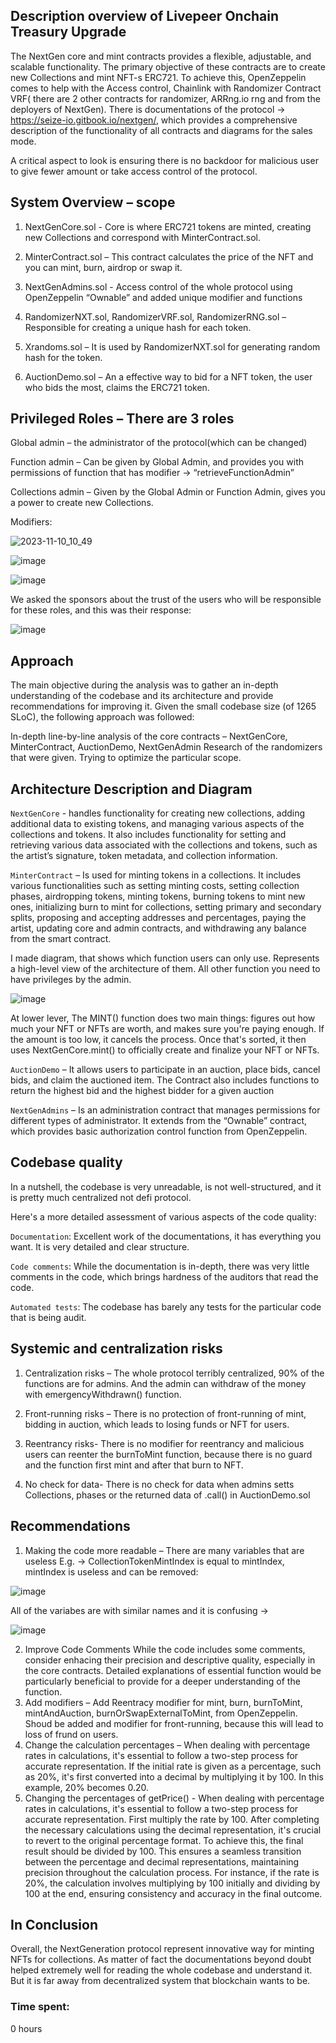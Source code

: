 ## Description overview of Livepeer Onchain Treasury Upgrade
The NextGen core and mint contracts provides a flexible, adjustable, and scalable functionality. The primary objective of these contracts are to create new Collections and mint NFT-s ERC721.
To achieve this, OpenZeppelin comes to help with the Access control, Chainlink with  Randomizer Contract VRF( there are 2 other contracts for randomizer, ARRng.io rng and from the deployers of NextGen). There is documentations of the protocol -> https://seize-io.gitbook.io/nextgen/, which provides a comprehensive description of the functionality of all contracts and diagrams for the sales mode.

A critical aspect to look is ensuring there is no backdoor for malicious user to give fewer amount or take access control of the protocol.

##	System Overview – scope
1. NextGenCore.sol - Core is where ERC721 tokens are minted, creating new Collections and correspond with MinterContract.sol.

2. MinterContract.sol – This contract calculates the price of the NFT and you can mint, burn, airdrop or swap it.

3. NextGenAdmins.sol -  Access control of the whole protocol using OpenZeppelin “Ownable” and added unique modifier and functions

4. RandomizerNXT.sol, RandomizerVRF.sol, RandomizerRNG.sol – Responsible for creating a unique hash for each token.
 
5. Xrandoms.sol – It is used by RandomizerNXT.sol for generating random hash for the token.

6. AuctionDemo.sol – An a effective way to bid for a NFT token, the user who bids the most, claims the ERC721 token.

## Privileged Roles – There are 3 roles 
Global admin – the administrator of the protocol(which can be changed)

Function admin – Can be given by Global Admin, and provides you with permissions of function that has modifier -> “retrieveFunctionAdmin”

Collections admin – Given by the Global Admin or Function Admin, gives you a power to create new Collections.

Modifiers:  

![2023-11-10_10_49](https://user-images.githubusercontent.com/88289662/282007143-0a43e454-7c88-4139-a127-06416695d651.png)

![image](https://user-images.githubusercontent.com/88289662/282059612-01c92ffd-29d9-471a-a5ba-c3c97b86644d.png)

![image](https://user-images.githubusercontent.com/88289662/282059675-b8dc7763-4efe-44d0-bd53-63f3061a5ca6.png)

We asked the sponsors about the trust of the users who will be responsible for these roles, and this was their response:

![image](https://user-images.githubusercontent.com/88289662/282059733-c3b81420-ba25-4e12-a09e-efb957ad9c72.png)

## Approach

The main objective during the analysis was to gather an in-depth understanding of the codebase and its architecture and provide recommendations for improving it. Given the small codebase size (of 1265 SLoC), the following approach was followed:

In-depth line-by-line analysis of the core contracts – NextGenCore, MinterContract, AuctionDemo, NextGenAdmin
	Research of the randomizers that were given.
	Trying to optimize the particular scope.

## Architecture Description and Diagram

`NextGenCore`  - handles functionality for creating new collections, adding additional data to existing tokens, and managing various aspects of the collections and tokens. It also includes functionality for setting and retrieving various data associated with the collections and tokens, such as the artist’s signature, token metadata, and collection information.

`MinterContract` – Is used for minting tokens in a collections. It includes various functionalities such as setting minting costs, setting collection phases, airdropping tokens, minting tokens, burning tokens to mint new ones, initializing burn to mint for collections, setting primary and secondary splits, proposing and accepting addresses and percentages, paying the artist, updating core and admin contracts, and withdrawing any balance from the smart contract.

I made diagram, that shows which function users can only use. Represents a high-level view of the architecture of them.
All other function you need to have privileges by the admin.
  
![image](https://user-images.githubusercontent.com/88289662/282059766-0b3c3f90-c081-4315-bb33-a7ac7f243db1.png)

At lower lever, The MINT() function does two main things: figures out how much your NFT or NFTs are worth, and makes sure you're paying enough. If the amount is too low, it cancels the process. Once that's sorted, it then uses NextGenCore.mint() to officially create and finalize your NFT or NFTs.

`AuctionDemo` – It allows users to participate in an auction, place bids, cancel bids, and claim the auctioned item. The Contract also includes functions to return the highest bid and the highest bidder for a given auction

`NextGenAdmins` – Is an administration contract that manages permissions for different types of administrator. It extends from the “Ownable” contract, which provides basic authorization control function from OpenZeppelin.

## Codebase quality 
In a nutshell, the codebase is very unreadable, is not well-structured, and it is pretty much centralized not defi protocol.

Here's a more detailed assessment of various aspects of the code quality:

`Documentation`: Excellent work of the documentations, it has everything you want. It is very detailed and clear structure.

`Code comments`: While the documentation is in-depth, there was very little comments in the code, which brings hardness of the auditors that read the code.

`Automated tests`: The codebase has barely any tests for the particular code that is being audit.

## Systemic and centralization risks
1. Centralization risks – The whole protocol terribly centralized, 90% of the functions are for admins. And the admin can withdraw of the money with emergencyWithdrawn() function.

2. Front-running risks – There is no protection of front-running of mint, bidding in auction, which leads to losing funds or NFT for users.

3. Reentrancy risks- There is no modifier for reentrancy and malicious users can reenter the burnToMint function, because there is no guard and the function first mint and after that burn to NFT.

4. No check for data- There is no check for data when admins setts Collections, phases or the returned data of .call() in AuctionDemo.sol

## Recommendations
1.	Making the code more readable – There are many variables that are useless 
E.g. -> CollectionTokenMintIndex is equal to mintIndex, mintIndex is useless and can be removed:

![image](https://user-images.githubusercontent.com/88289662/282059800-3f8934e2-2470-471a-93b0-94d142603c58.png)

All of the variabes are with similar names and it is confusing  ->

![image](https://user-images.githubusercontent.com/88289662/282059855-ad286bd4-9c8e-42f5-ba67-2c1fdc49b82c.png)

2.	Improve Code Comments
While the code includes some comments, consider enhacing their precision and descriptive quality, especially in the core contracts. Detailed explanations of essential function would be particularly beneficial to provide for a deeper understanding of the function.
3.	Add modifiers – Add Reentracy modifier for mint, burn, burnToMint, mintAndAuction, burnOrSwapExternalToMint, from OpenZeppelin. Shoud be added and modifier for front-running, because this will lead to loss of frund on users.
4.	Change the calculation percentages – When dealing with percentage rates in calculations, it's essential to follow a two-step process for accurate representation. If the initial rate is given as a percentage, such as 20%, it's first converted into a decimal by multiplying it by 100. In this example, 20% becomes 0.20.
5.	Changing the percentages of getPrice() - When dealing with percentage rates in calculations, it's essential to follow a two-step process for accurate representation. First multiply the rate by 100. After completing the necessary calculations using the decimal representation, it's crucial to revert to the original percentage format. To achieve this, the final result should be divided by 100. This ensures a seamless transition between the percentage and decimal representations, maintaining precision throughout the calculation process. For instance, if the rate is 20%, the calculation involves multiplying by 100 initially and dividing by 100 at the end, ensuring consistency and accuracy in the final outcome.


## In Conclusion
Overall, the NextGeneration protocol represent innovative way for minting NFTs for collections. As matter of fact the documentations beyond doubt helped extremely well for reading the whole codebase and understand it. But it is far away from decentralized system that blockchain wants to be.











### Time spent:
0 hours